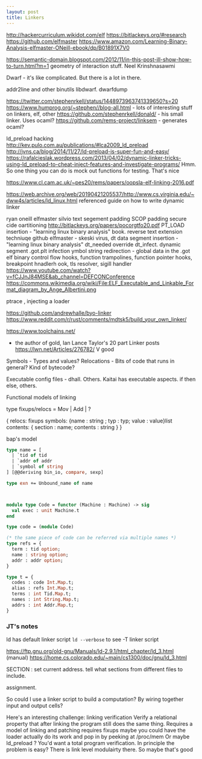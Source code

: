 ```yaml
---
layout: post
title: Linkers
---
```


http://hackercurriculum.wikidot.com/elf
https://bitlackeys.org/#research
https://github.com/elfmaster
https://www.amazon.com/Learning-Binary-Analysis-elfmaster-ONeill-ebook/dp/B01891X7V0 

https://semantic-domain.blogspot.com/2012/11/in-this-post-ill-show-how-to-turn.html?m=1 geometry of interaction stuff. Neel Krinshnasawmi


Dwarf - it's like complicated. But there is a lot in there.


addr2line and other binutils
libdwarf. dwarfdump


https://twitter.com/stephenrkell/status/1448973963741339650?s=20
https://www.humprog.org/~stephen//blog-all.html - lots of interesting stuff on linkers, elf, other
https://github.com/stephenrkell/donald/ - his small linker. Uses ocaml?
https://github.com/rems-project/linksem - generates ocaml?

ld_preload hacking http://kev.pulo.com.au/publications/#lca2009_ld_preload
http://jvns.ca/blog/2014/11/27/ld-preload-is-super-fun-and-easy/
https://rafalcieslak.wordpress.com/2013/04/02/dynamic-linker-tricks-using-ld_preload-to-cheat-inject-features-and-investigate-programs/
Hmm. So one thing you can do is mock out functions for testing. That's nice



https://www.cl.cam.ac.uk/~pes20/rems/papers/oopsla-elf-linking-2016.pdf


https://web.archive.org/web/20190421205537/http://www.cs.virginia.edu/~dww4s/articles/ld_linux.html referenced guide on how to write dynamic linker

ryan oneill elfmaster
silvio text segement padding
SCOP padding secure cide oartitioning http://bitlackeys.org/papers/pocorgtfo20.pdf
PT_LOAD insertion - "learning linux binary analysis" book. 
reverse text extension techniuqe
github elfmaster - skeski virus, dt
data segment insertion - "learning linux binary analysis"
dt_needed override dt_infect. dynamic segment
.got.plt infection
ymbol string redirection - 
global data in the .got
elf binary control flow hooks, function trampolines, function pointer hooks, breakpoint hnadlerh ook, tls resolver, sigill handler
https://www.youtube.com/watch?v=fCJJnJ84MSE&ab_channel=DEFCONConference
https://commons.wikimedia.org/wiki/File:ELF_Executable_and_Linkable_Format_diagram_by_Ange_Albertini.png

ptrace , injecting a loader

https://github.com/andrewhalle/byo-linker https://www.reddit.com/r/rust/comments/mdtsk5/build_your_own_linker/

https://www.toolchains.net/
 - the author of gold, Ian Lance Taylor's 20 part Linker posts
https://lwn.net/Articles/276782/
V good

Symbols - Types and values?
Relocations - Bits of code that runs in general? Kind of bytecode?

Executable config files -  dhall. Others. Kaitai has executable aspects. if then else, others.

Functional models of linking

type fixups/relocs = Mov | Add | ?

{
    relocs: fixups
    symbols: {name : string ; typ : typ;  value : value}list
    contents: { section : name; contents : string }
}

bap's model 

```ocaml
type name = [
  | `tid of tid
  | `addr of addr
  | `symbol of string
] [@@deriving bin_io, compare, sexp]

type exn += Unbound_name of name



module type Code = functor (Machine : Machine) -> sig
  val exec : unit Machine.t
end

type code = (module Code)

(* the same piece of code can be referred via multiple names *)
type refs = {
  term : tid option;
  name : string option;
  addr : addr option;
}

type t = {
  codes : code Int.Map.t;
  alias : refs Int.Map.t;
  terms : int Tid.Map.t;
  names : int String.Map.t;
  addrs : int Addr.Map.t;
}
```

### JT's notes

ld has default linker script
`ld --verbose` to see
-T linker script

https://ftp.gnu.org/old-gnu/Manuals/ld-2.9.1/html_chapter/ld_3.html (manual)
https://home.cs.colorado.edu/~main/cs1300/doc/gnu/ld_3.html

SECTION :
set current address. tell what sections from different files to include.

assignment.

So could I use a linker script to build a computation?
By wiring together input and output cells?



Here's an interesting challenge: linking verification
Verify a relational property that after linking the program still does the same thing.
Requires a model of linking and patching requires fixups
maybe you could have the loader actually do its work and pop in by peeking at /proc/mem
Or maybe ld_preload ?
You'd want a total program verification. In principle the problem is easy?
There is link level modulairty there. So maybe that's good
